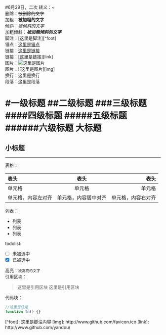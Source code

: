 #6月29日，二次
转义：\~  
删除：~~被删除的文字~~  
加粗：**被加粗的文字**  
倾斜：*被倾斜的文字*  
加粗倾斜：***被加粗倾斜的文字***  
脚注：[这里是脚注][^foot]  
锚点：[这里是锚点](#anchor)  
链接：[这里是链接](http://www.github.com/yandou/)  
链接：[这里是链接][link]  
图片：![这里是图片](http://www.github.com/favicon.ico)  
图片：![这里是图片][img]  
换行：这里是换行  
段落：这里是段落

#一级标题
##二级标题
###三级标题
####四级标题
#####五级标题
######六级标题
大标题
=
小标题
-

---

表格：

|表头|表头|表头|
|:---|:---:|---:|
|单元格|单元格|单元格|
|单元格，内容左对齐|单元格，内容居中对齐|单元格，内容右对齐|

列表：   
+ 列表
+ 列表
+ 列表

todolist:  
- [ ] 未被选中
- [x] 已被选中

高亮：`被高亮的文字`  
引用区块：   
> 这里是引用区块
> 这里是引用区块

代码块：
```javascript
//这里是注是
function fn() {}
```

<div id="anchor"></div>
[^foot]: 这里是脚注内容
[img]: http://www.github.com/favicon.ico
[link]: http://www.github.com/yandou/
